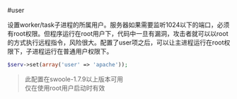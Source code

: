 #user

设置worker/task子进程的所属用户。服务器如果需要监听1024以下的端口，必须有root权限。但程序运行在root用户下，代码中一旦有漏洞，攻击者就可以以root的方式执行远程指令，风险很大。配置了user项之后，可以让主进程运行在root权限下，子进程运行在普通用户权限下。

```php
$serv->set(array('user' => 'apache'));
```


> 此配置在swoole-1.7.9以上版本可用  
> 仅在使用root用户启动时有效  